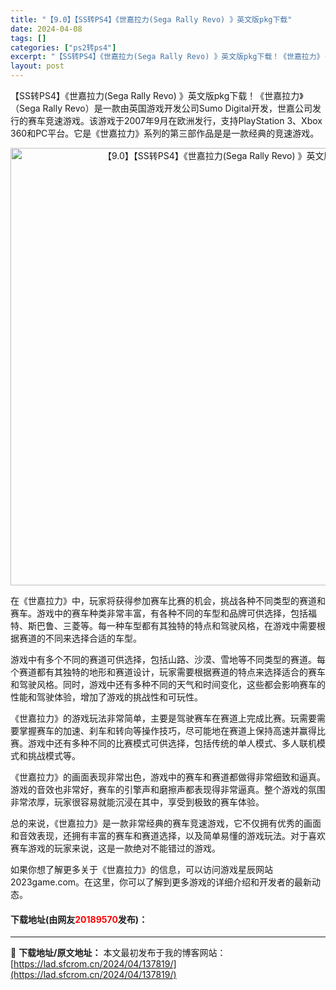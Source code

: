 ```yaml
---
title: "【9.0】【SS转PS4】《世嘉拉力(Sega Rally Revo) 》英文版pkg下载"
date: 2024-04-08
tags: []
categories: ["ps2转ps4"]
excerpt: "【SS转PS4】《世嘉拉力(Sega Rally Revo) 》英文版pkg下载！《世嘉拉力》（Sega Rally Revo）是一款由英国游戏开发公司Sumo Digital开发，世嘉公司发行的赛车竞速游戏。该游戏于2007年9月在欧洲发行，支持PlayStation 3、Xbox 360和PC平&hellip;"
layout: post
---
```


 <p>【SS转PS4】《世嘉拉力(Sega Rally Revo) 》英文版pkg下载！《世嘉拉力》（Sega Rally Revo）是一款由英国游戏开发公司Sumo Digital开发，世嘉公司发行的赛车竞速游戏。该游戏于2007年9月在欧洲发行，支持PlayStation 3、Xbox 360和PC平台。它是《世嘉拉力》系列的第三部作品是是一款经典的竞速游戏。</p> <div> <p align="center"><img align="" border="0" src="https://lad.sfcrom.cn/wp-content/uploads/2024/04/20240408_6613fadd80919.webp" width="700" alt="【9.0】【SS转PS4】《世嘉拉力(Sega Rally Revo) 》英文版pkg下载" /></p></div> <p>在《世嘉拉力》中，玩家将获得参加赛车比赛的机会，挑战各种不同类型的赛道和赛车。游戏中的赛车种类非常丰富，有各种不同的车型和品牌可供选择，包括福特、斯巴鲁、三菱等。每一种车型都有其独特的特点和驾驶风格，在游戏中需要根据赛道的不同来选择合适的车型。</p> <p>游戏中有多个不同的赛道可供选择，包括山路、沙漠、雪地等不同类型的赛道。每个赛道都有其独特的地形和赛道设计，玩家需要根据赛道的特点来选择适合的赛车和驾驶风格。同时，游戏中还有多种不同的天气和时间变化，这些都会影响赛车的性能和驾驶体验，增加了游戏的挑战性和可玩性。</p> <p>《世嘉拉力》的游戏玩法非常简单，主要是驾驶赛车在赛道上完成比赛。玩需要需要掌握赛车的加速、刹车和转向等操作技巧，尽可能地在赛道上保持高速并赢得比赛。游戏中还有多种不同的比赛模式可供选择，包括传统的单人模式、多人联机模式和挑战模式等。</p> <p>《世嘉拉力》的画面表现非常出色，游戏中的赛车和赛道都做得非常细致和逼真。游戏的音效也非常好，赛车的引擎声和磨擦声都表现得非常逼真。整个游戏的氛围非常浓厚，玩家很容易就能沉浸在其中，享受到极致的赛车体验。</p> <p>总的来说，《世嘉拉力》是一款非常经典的赛车竞速游戏，它不仅拥有优秀的画面和音效表现，还拥有丰富的赛车和赛道选择，以及简单易懂的游戏玩法。对于喜欢赛车游戏的玩家来说，这是一款绝对不能错过的游戏。</p> <p>如果你想了解更多关于《世嘉拉力》的信息，可以访问游戏星辰网站2023game.com。在这里，你可以了解到更多游戏的详细介绍和开发者的最新动态。</p> <p><h4>下载地址(由网友<font color="red">20189570</font>发布)：</h4></p> 

---
📖 **下载地址/原文地址：** 本文最初发布于我的博客网站：[https://lad.sfcrom.cn/2024/04/137819/](https://lad.sfcrom.cn/2024/04/137819/)
